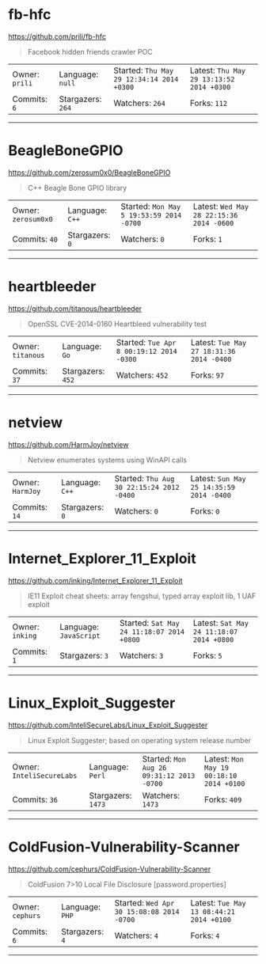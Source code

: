 # fb-hfc

https://github.com/prili/fb-hfc
<blockquote>
Facebook hidden friends crawler POC
</blockquote>

<table>
<tr><td>Owner: <code>prili</code></td>
    <td>Language: <code>null</code></td>
    <td>Started: <code>Thu May 29 12:34:14 2014 +0300</code></td>
    <td>Latest: <code>Thu May 29 13:13:52 2014 +0300</code></td></tr>
<tr><td>Commits: <code>6</code></td>
    <td>Stargazers: <code>264</code></td>
    <td>Watchers: <code>264</code></td>
    <td>Forks: <code>112</code></td></tr>
</table>

---

# BeagleBoneGPIO

https://github.com/zerosum0x0/BeagleBoneGPIO
<blockquote>
C++ Beagle Bone GPIO library
</blockquote>

<table>
<tr><td>Owner: <code>zerosum0x0</code></td>
    <td>Language: <code>C++</code></td>
    <td>Started: <code>Mon May 5 19:53:59 2014 -0700</code></td>
    <td>Latest: <code>Wed May 28 22:15:36 2014 -0600</code></td></tr>
<tr><td>Commits: <code>40</code></td>
    <td>Stargazers: <code>0</code></td>
    <td>Watchers: <code>0</code></td>
    <td>Forks: <code>1</code></td></tr>
</table>

---

# heartbleeder

https://github.com/titanous/heartbleeder
<blockquote>
OpenSSL CVE-2014-0160 Heartbleed vulnerability test
</blockquote>

<table>
<tr><td>Owner: <code>titanous</code></td>
    <td>Language: <code>Go</code></td>
    <td>Started: <code>Tue Apr 8 00:19:12 2014 -0300</code></td>
    <td>Latest: <code>Tue May 27 18:31:36 2014 -0400</code></td></tr>
<tr><td>Commits: <code>37</code></td>
    <td>Stargazers: <code>452</code></td>
    <td>Watchers: <code>452</code></td>
    <td>Forks: <code>97</code></td></tr>
</table>

---

# netview

https://github.com/HarmJoy/netview
<blockquote>
Netview enumerates systems using WinAPI calls
</blockquote>

<table>
<tr><td>Owner: <code>HarmJoy</code></td>
    <td>Language: <code>C++</code></td>
    <td>Started: <code>Thu Aug 30 22:15:24 2012 -0400</code></td>
    <td>Latest: <code>Sun May 25 14:35:59 2014 -0400</code></td></tr>
<tr><td>Commits: <code>14</code></td>
    <td>Stargazers: <code>0</code></td>
    <td>Watchers: <code>0</code></td>
    <td>Forks: <code>0</code></td></tr>
</table>

---

# Internet_Explorer_11_Exploit

https://github.com/inking/Internet_Explorer_11_Exploit
<blockquote>
IE11 Exploit cheat sheets: array fengshui, typed array exploit lib, 1 UAF exploit
</blockquote>

<table>
<tr><td>Owner: <code>inking</code></td>
    <td>Language: <code>JavaScript</code></td>
    <td>Started: <code>Sat May 24 11:18:07 2014 +0800</code></td>
    <td>Latest: <code>Sat May 24 11:18:07 2014 +0800</code></td></tr>
<tr><td>Commits: <code>1</code></td>
    <td>Stargazers: <code>3</code></td>
    <td>Watchers: <code>3</code></td>
    <td>Forks: <code>5</code></td></tr>
</table>

---

# Linux_Exploit_Suggester

https://github.com/InteliSecureLabs/Linux_Exploit_Suggester
<blockquote>
Linux Exploit Suggester; based on operating system release number 
</blockquote>

<table>
<tr><td>Owner: <code>InteliSecureLabs</code></td>
    <td>Language: <code>Perl</code></td>
    <td>Started: <code>Mon Aug 26 09:31:12 2013 -0700</code></td>
    <td>Latest: <code>Mon May 19 00:18:10 2014 +0100</code></td></tr>
<tr><td>Commits: <code>36</code></td>
    <td>Stargazers: <code>1473</code></td>
    <td>Watchers: <code>1473</code></td>
    <td>Forks: <code>409</code></td></tr>
</table>

---

# ColdFusion-Vulnerability-Scanner

https://github.com/cephurs/ColdFusion-Vulnerability-Scanner
<blockquote>
ColdFusion 7&gt;10 Local File Disclosure [password.properties]
</blockquote>

<table>
<tr><td>Owner: <code>cephurs</code></td>
    <td>Language: <code>PHP</code></td>
    <td>Started: <code>Wed Apr 30 15:08:08 2014 -0700</code></td>
    <td>Latest: <code>Tue May 13 08:44:21 2014 +0100</code></td></tr>
<tr><td>Commits: <code>6</code></td>
    <td>Stargazers: <code>4</code></td>
    <td>Watchers: <code>4</code></td>
    <td>Forks: <code>4</code></td></tr>
</table>

---

